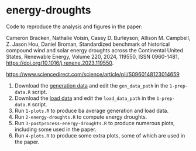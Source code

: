 # energy-droughts

Code to reproduce the analysis and figures in the paper: 

Cameron Bracken, Nathalie Voisin, Casey D. Burleyson, Allison M. Campbell, Z. Jason Hou, Daniel Broman, Standardized benchmark of historical compound wind and solar energy droughts across the Continental United States, Renewable Energy, Volume 220, 2024, 119550, ISSN 0960-1481, https://doi.org/10.1016/j.renene.2023.119550.

https://www.sciencedirect.com/science/article/pii/S0960148123014659

1. Download the [generation data](https://zenodo.org/records/7901615) and edit the `gen_data_path` in the `1-prep-data.R` script.
2. Download the [load data](https://zenodo.org/records/13948477/files/tell-historic-load.zip?download=1) and edit the `load_data_path` in the `1-prep-data.R` script.
3. Run `1-plots.R` to produce ba average generation and load data. 
3. Run `2-energy-droughts.R` to compute energy droughts. 
4. Run `3-postprocess-energy-droughts.R` to produce numerous plots, including some used in the paper. 
5. Run `4-plots.R` to produce some extra plots, some of which are used in the paper.